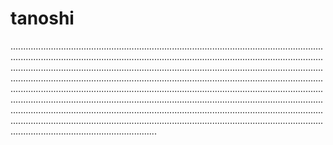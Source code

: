 # tanoshi
..........................................................................................................................................................................................................................................................................................................................................................................................................................................................................................................................................................................................................................................................................................................................................................................................................................................................................................................................................................................................................................................................................................